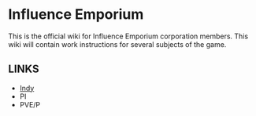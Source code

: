 # Influence Emporium
This is the official wiki for Influence Emporium corporation members.
This wiki will contain work instructions for several subjects of the game.

## LINKS
* [Indy](indy.md)
* PI
* PVE/P
